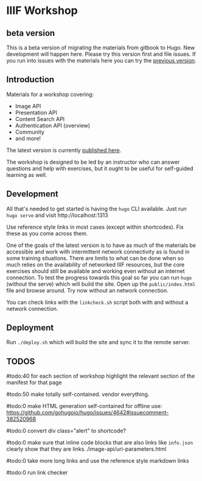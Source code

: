 # IIIF Workshop

## beta version

This is a beta version of migrating the materials from gitbook to Hugo. New development will happen here. Please try this version first and file issues. If you run into issues with the materials here you can try the [previous version](https://github.com/jronallo/iiif-workshop).

## Introduction

Materials for a workshop covering:
- Image API
- Presentation API
- Content Search API
- Authentication API (overview)
- Community
- and more!

The latest version is currently [published here](http://ronallo.com/iiif-workshop-new).

The workshop is designed to be led by an instructor who can answer questions and help with exercises, but it ought to be useful for self-guided learning as well.


## Development

All that's needed to get started is having the `hugo` CLI available. Just run `hugo serve` and visit http://localhost:1313

Use reference style links in most cases (except within shortcodes). Fix these as you come across them.

One of the goals of the latest version is to have as much of the materials be accessible and work with intermittent network connectivity as is found in some training situations. There are limits to what can be done when so much relies on the availability of networked IIIF resources, but the core exercises should still be available and working even without an internet connection. To test the progress towards this goal so far you can run `hugo` (without the serve) which will build the site. Open up the `public/index.html` file and browse around. Try now without an network connection.

You can check links with the `linkcheck.sh` script both with and without a network connection.

## Deployment

Run `./deploy.sh` which will build the site and sync it to the remote server.

## TODOS

#todo:40 for each section of workshop highlight the relevant section of the manifest for that page

#todo:50 make totally self-contained. vendor everything.

#todo:0 make HTML generation self-contained for offline use: https://github.com/gohugoio/hugo/issues/4642#issuecomment-382520968

#todo:0 convert div class="alert" to shortcode?

#todo:0 make sure that inline code blocks that are also links like `info.json` clearly show that they are links. /image-api/uri-parameters.html

#todo:0 take more long links and use the reference style markdown links

#todo:0 run link checker
